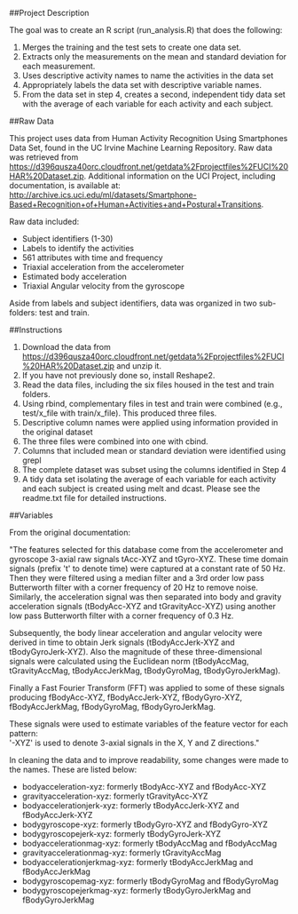 ##Project Description

The goal was to create an R script (run_analysis.R) that does the following:
1. Merges the training and the test sets to create one data set.
2. Extracts only the measurements on the mean and standard deviation for each measurement. 
3. Uses descriptive activity names to name the activities in the data set
4. Appropriately labels the data set with descriptive variable names. 
5. From the data set in step 4, creates a second, independent tidy data set with the average of each variable for each activity and each subject.

##Raw Data

This project uses data from Human Activity Recognition Using Smartphones Data Set, found in the UC Irvine Machine Learning Repository. Raw data was retrieved from https://d396qusza40orc.cloudfront.net/getdata%2Fprojectfiles%2FUCI%20HAR%20Dataset.zip. Additional information on the UCI Project, including documentation, is available at: http://archive.ics.uci.edu/ml/datasets/Smartphone-Based+Recognition+of+Human+Activities+and+Postural+Transitions. 

Raw data included:
- Subject identifiers (1-30)
- Labels to identify the activities
- 561 attributes with time and frequency
- Triaxial acceleration from the accelerometer
- Estimated body acceleration
- Triaxial Angular velocity from the gyroscope

Aside from labels and subject identifiers, data was organized in two sub-folders: test and train. 

##Instructions

1. Download the data from https://d396qusza40orc.cloudfront.net/getdata%2Fprojectfiles%2FUCI%20HAR%20Dataset.zip and unzip it. 
2. If you have not previously done so, install Reshape2. 
3. Read the data files, including the six files housed in the test and train folders. 
4. Using rbind, complementary files in test and train were combined (e.g., test/x_file with train/x_file). This produced three files.
5. Descriptive column names were applied using information provided in the original dataset
6. The three files were combined into one with cbind.
7. Columns that included mean or standard deviation were identified using grepl
8. The complete dataset was subset using the columns identified in Step 4
9. A tidy data set isolating the average of each variable for each activity and each subject is created using melt and dcast. 
Please see the readme.txt file for detailed instructions.

##Variables

From the original documentation:

"The features selected for this database come from the accelerometer and gyroscope 3-axial raw signals tAcc-XYZ and tGyro-XYZ. These time domain signals (prefix 't' to denote time) were captured at a constant rate of 50 Hz. Then they were filtered using a median filter and a 3rd order low pass Butterworth filter with a corner frequency of 20 Hz to remove noise. Similarly, the acceleration signal was then separated into body and gravity acceleration signals (tBodyAcc-XYZ and tGravityAcc-XYZ) using another low pass Butterworth filter with a corner frequency of 0.3 Hz. 

Subsequently, the body linear acceleration and angular velocity were derived in time to obtain Jerk signals (tBodyAccJerk-XYZ and tBodyGyroJerk-XYZ). Also the magnitude of these three-dimensional signals were calculated using the Euclidean norm (tBodyAccMag, tGravityAccMag, tBodyAccJerkMag, tBodyGyroMag, tBodyGyroJerkMag). 

Finally a Fast Fourier Transform (FFT) was applied to some of these signals producing fBodyAcc-XYZ, fBodyAccJerk-XYZ, fBodyGyro-XYZ, fBodyAccJerkMag, fBodyGyroMag, fBodyGyroJerkMag.  

These signals were used to estimate variables of the feature vector for each pattern:  
'-XYZ' is used to denote 3-axial signals in the X, Y and Z directions."

In cleaning the data and to improve readability, some changes were made to the names. These are listed below: 

- bodyacceleration-xyz: formerly tBodyAcc-XYZ and fBodyAcc-XYZ
- gravityacceleration-xyz: formerly tGravityAcc-XYZ
- bodyaccelerationjerk-xyz: formerly tBodyAccJerk-XYZ and fBodyAccJerk-XYZ
- bodygyroscope-xyz: formerly tBodyGyro-XYZ and fBodyGyro-XYZ
- bodygyroscopejerk-xyz: formerly tBodyGyroJerk-XYZ 
- bodyaccelerationmag-xyz: formerly tBodyAccMag and fBodyAccMag
- gravityaccelerationmag-xyz: formerly tGravityAccMag
- bodyaccelerationjerkmag-xyz: formerly tBodyAccJerkMag and fBodyAccJerkMag
- bodygyroscopemag-xyz: formerly tBodyGyroMag and fBodyGyroMag
- bodygyroscopejerkmag-xyz: formerly tBodyGyroJerkMag and fBodyGyroJerkMag
